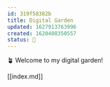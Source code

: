 ```yaml
---
id: 319f58382b 
title: Digital Garden 
updated: 1627913763996
created: 1620408350557
status: 🌱
---
```


🪴  Welcome to my digital garden!


[[index.md]]
